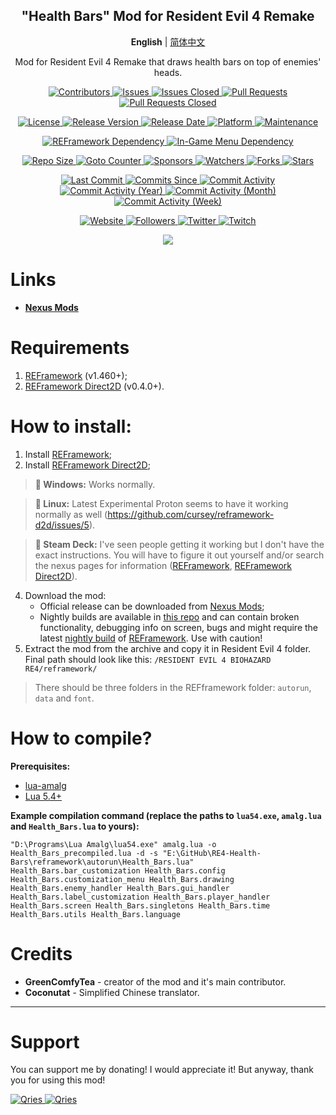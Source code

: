 <p align="center">
	<h2 align="center"><b>"Health Bars" Mod for Resident Evil 4 Remake</b></h2>
   <p align="center">
        <b>English</b> | <a href="README_CN.md">简体中文</a>
   </p>
	<p align="center">Mod for Resident Evil 4 Remake that draws health bars on top of enemies' heads.</p>
</p>

<p align="center">
	<a href="https://github.com/greencomfytea/re4-health-bars/graphs/contributors">
		<img alt="Contributors" src="https://img.shields.io/github/contributors/greencomfytea/re4-health-bars" />
	</a>
	<a href="https://github.com/greencomfytea/re4-health-bars/issues">
		<img alt="Issues" src="https://img.shields.io/github/issues/greencomfytea/re4-health-bars" />
	</a>
	<a href="https://github.com/greencomfytea/re4-health-bars/issues">
		<img alt="Issues Closed" src="https://img.shields.io/github/issues-closed/greencomfytea/re4-health-bars" />
	</a>
	<a href="https://github.com/greencomfytea/re4-health-bars/pulls">
		<img alt="Pull Requests" src="https://img.shields.io/github/issues-pr/greencomfytea/re4-health-bars" />
	</a>
	<a href="https://github.com/greencomfytea/re4-health-bars/pulls">
		<img alt="Pull Requests Closed" src="https://img.shields.io/github/issues-pr-closed/greencomfytea/re4-health-bars" />
	</a>
</p>
<p align="center">
	<a href="https://github.com/greencomfytea/re4-health-bars/blob/main/LICENSE">
		<img alt="License" src="https://img.shields.io/github/license/greencomfytea/re4-health-bars" />
	</a>
	<a href="https://github.com/greencomfytea/re4-health-bars/releases">
		<img alt="Release Version" src="https://img.shields.io/github/v/release/greencomfytea/re4-health-bars" />
	</a>
	<a href="https://github.com/greencomfytea/re4-health-bars/releases">
		<img alt="Release Date" src="https://img.shields.io/github/release-date/greencomfytea/re4-health-bars" />
	</a>
	<a href="">
		<img alt="Platform" src="https://img.shields.io/badge/platform-win%20%7C%20linux%20%7C%20steam%20deck-lightgrey" />
	</a>
	<a href="">
		<img alt="Maintenance" src="https://img.shields.io/maintenance/yes/2023" />
	</a>
</p>
<p align="center">
	<a href="https://www.nexusmods.com/residentevil42023/mods/12">
		<img alt="REFramework Dependency" src="https://img.shields.io/badge/dependency-REFramework%20v1.460%2B-green" />
	</a>
   	<a href="https://www.nexusmods.com/residentevil42023/mods/83">
		<img alt="In-Game Menu Dependency" src="https://img.shields.io/badge/dependency-REFramework%20Direct2D%20v0.4.0%2B-yellow" />
	</a>
</p>
<p align="center">
	<a href="">
		<img alt="Repo Size" src="https://img.shields.io/github/repo-size/greencomfytea/re4-health-bars" />
	</a>
	<a href="">
		<img alt="Goto Counter" src="https://img.shields.io/github/search/greencomfytea/re4-health-bars/goto" />
	</a>
	<a href="https://github.com/sponsors/greencomfytea">
		<img alt="Sponsors" src="https://img.shields.io/github/sponsors/greencomfytea" />
	</a>
	<a href="">
		<img alt="Watchers" src="https://img.shields.io/github/watchers/greencomfytea/re4-health-bars" />
	</a>
	<a href="https://github.com/greencomfytea/re4-health-bars/forks">
		<img alt="Forks" src="https://img.shields.io/github/forks/greencomfytea/re4-health-bars" />
	</a>
	<a href="">
		<img alt="Stars" src="https://img.shields.io/github/stars/greencomfytea/re4-health-bars" />
	</a>
</p>
<p align="center">
	<a href="https://github.com/greencomfytea/re4-health-bars/commits/main">
		<img alt="Last Commit" src="https://img.shields.io/github/last-commit/greencomfytea/re4-health-bars" />
	</a>
	<a href="https://github.com/greencomfytea/re4-health-bars/commits/main">
		<img alt="Commits Since" src="https://img.shields.io/github/commits-since/greencomfytea/re4-health-bars/latest" />
	</a>
	<a href="https://github.com/greencomfytea/re4-health-bars/graphs/commit-activity">
		<img alt="Commit Activity" src="https://img.shields.io/github/commit-activity/t/greencomfytea/re4-health-bars" />
	</a>
	<a href="https://github.com/greencomfytea/re4-health-bars/graphs/commit-activity">
		<img alt="Commit Activity (Year)" src="https://img.shields.io/github/commit-activity/y/greencomfytea/re4-health-bars" />
	</a>
	<a href="https://github.com/greencomfytea/re4-health-bars/graphs/commit-activity">
		<img alt="Commit Activity (Month)" src="https://img.shields.io/github/commit-activity/m/greencomfytea/re4-health-bars" />
	</a>
	<a href="https://github.com/greencomfytea/re4-health-bars/graphs/commit-activity">
		<img alt="Commit Activity (Week)" src="https://img.shields.io/github/commit-activity/w/greencomfytea/re4-health-bars" />
	</a>
</p>
<p align="center">
	<a href="https://www.nexusmods.com/residentevil42023/mods/84">
		<img alt="Website" src="https://img.shields.io/website?down_color=red&down_message=down&up_color=green&up_message=up&url=https://www.nexusmods.com/residentevil42023/mods/84" />
	</a>
	<a href="https://github.com/greencomfytea?tab=followers">
		<img alt="Followers" src="https://img.shields.io/github/followers/greencomfytea" />
	</a>
	<a href="https://twitter.com/greencomfytea">
		<img alt="Twitter" src="https://img.shields.io/twitter/follow/greencomfytea" />
	</a>
	<a href="https://www.twitch.tv/greencomfytea">
		<img alt="Twitch" src="https://img.shields.io/twitch/status/greencomfytea" />
	</a>
</p>

<p align="center">
	<a>
		<img align="center" src="https://user-images.githubusercontent.com/30152047/226180919-2ddaacc2-f8c7-4688-8ec0-1958da87f91a.png" />
	</a>
</p>

# Links
* **[Nexus Mods](https://www.nexusmods.com/residentevil42023/mods/84)**

# Requirements
1. [REFramework](https://www.nexusmods.com/residentevil42023/mods/12) (v1.460+);
2. [REFramework Direct2D](https://www.nexusmods.com/residentevil42023/mods/83) (v0.4.0+).

# How to install:
1. Install [REFramework](https://www.nexusmods.com/residentevil42023/mods/12);
2. Install [REFramework Direct2D](https://www.nexusmods.com/residentevil42023/mods/83);
>**:pushpin: Windows:** Works normally.

>**:pushpin: Linux:** Latest Experimental Proton seems to have it working normally as well (https://github.com/cursey/reframework-d2d/issues/5).

>**:pushpin: Steam Deck:** I've seen people getting it working but I don't have the exact instructions. You will have to figure it out yourself and/or search the nexus pages for information ([REFramework](https://www.nexusmods.com/monsterhunterrise/mods/26?tab=description), [REFramework Direct2D](https://www.nexusmods.com/monsterhunterrise/mods/134)).


4. Download the mod:
    * Official release can be downloaded from [Nexus Mods](https://www.nexusmods.com/residentevil42023/mods/84);
    * Nightly builds are available in [this repo](https://github.com/GreenComfyTea/RE4-Health-Bars) and can contain broken functionality, debugging info on screen, bugs and might require the latest [nightly build](https://github.com/praydog/REFramework-nightly/releases) of [REFramework](https://www.nexusmods.com/residentevil42023/mods/12). Use with caution!
5. Extract the mod from the archive and copy it in Resident Evil 4 folder. Final path should look like this: `/RESIDENT EVIL 4 BIOHAZARD RE4/reframework/`  

> There should be three folders in the REFframework folder: `autorun`, `data` and `font`.

# How to compile?
**Prerequisites:**
+ [lua-amalg](https://github.com/siffiejoe/lua-amalg)    
+ [Lua 5.4+](https://www.lua.org/)  

**Example compilation command (replace the paths to `lua54.exe`, `amalg.lua` and `Health_Bars.lua` to yours):**

`"D:\Programs\Lua Amalg\lua54.exe" amalg.lua -o Health_Bars_precompiled.lua -d -s "E:\GitHub\RE4-Health-Bars\reframework\autorun\Health_Bars.lua" Health_Bars.bar_customization Health_Bars.config Health_Bars.customization_menu Health_Bars.drawing Health_Bars.enemy_handler Health_Bars.gui_handler Health_Bars.label_customization Health_Bars.player_handler Health_Bars.screen Health_Bars.singletons Health_Bars.time Health_Bars.utils Health_Bars.language`

# Credits
+ **GreenComfyTea** - creator of the mod and it's main contributor.   
+ **Coconutat** - Simplified Chinese translator.  

***
# Support

You can support me by donating! I would appreciate it! But anyway, thank you for using this mod!

 <a href="https://streamelements.com/greencomfytea/tip">
  <img alt="Qries" src="https://panels.twitch.tv/panel-48897356-image-c6155d48-b689-4240-875c-f3141355cb56">
</a>
<a href="https://ko-fi.com/greencomfytea">
  <img alt="Qries" src="https://panels.twitch.tv/panel-48897356-image-c2fcf835-87e4-408e-81e8-790789c7acbc">
</a>
